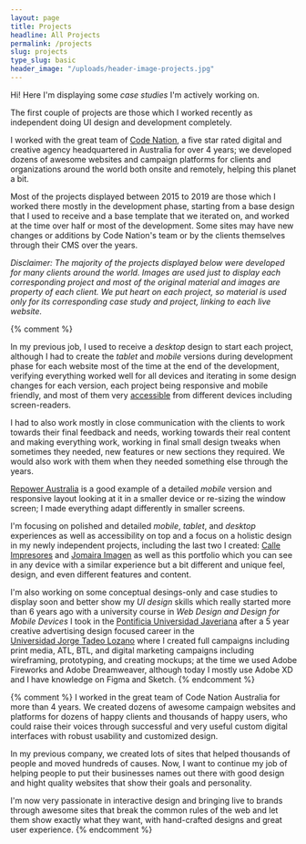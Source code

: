 ```yaml
---
layout: page
title: Projects
headline: All Projects
permalink: /projects
slug: projects
type_slug: basic
header_image: "/uploads/header-image-projects.jpg"
---
```


Hi! Here I'm displaying some <em class="font-ultra-light text-italic">case studies</em> I'm actively working on.

The first couple of projects are those which I worked recently as independent doing UI design and development completely.

I worked with the great team of <a class="text-rosybrown" href="https://www.codenation.com/" target="_blank">Code Nation</a>, a five star rated digital and creative agency headquartered in Australia for over 4 years; we developed dozens of awesome websites and campaign platforms for clients and organizations around the world both onsite and remotely, helping this planet a bit.

Most of the projects displayed between 2015 to 2019 are those which I worked there mostly in the development phase, starting from a base design that I used to receive and a base template that we iterated on, and worked at the time over half or most of the development. Some sites may have new changes or additions by Code Nation's team or by the clients themselves through their CMS over the years.

<!--I want to continue my job of helping people to put their business name out there with good design, branding, and high quality websites that reflect their personalities.

I'm now very passionate in interactive and digital design to bring live to brands through awesome sites that break the common rules of the web and let them communicate exactly what they want, with hand-crafted designs and great user experience. I started with a course in <em class="font-ultra-light text-italic">Web Design and Design for Mobile Devices</em> 7 years ago, after graduating with a bachelor's degree as a <em class="font-ultra-light text-italic">Publicist</em>.-->

<em class="font-ultra-light text-italic">Disclaimer: The majority of the projects displayed below were developed for many clients around the world. Images are used just to display each corresponding project and most of the original material and images are property of each client. We put heart on each project, so material is used only for its corresponding case study and project, linking to each live website.</em>


<!--OLD-->
{% comment %}
<!--I never really received <em class="font-ultra-light text-italic">Mobile</em> or <em class="font-ultra-light text-italic">Tablet</em> version designs, so I had to iterate and design this versions on the fly-->
In my previous job, I used to receive a <em class="font-ultra-light text-italic">desktop</em> design to start each project, although<!--never really received--> I had to create the <em class="font-ultra-light text-italic">tablet</em> and <em class="font-ultra-light text-italic">mobile</em> versions during development phase for each website most of the time at the end of the development, verifying everything worked well for all devices and iterating in some design changes for each version, each project being<!-- completelly--> responsive and mobile friendly, and most of them very <a class="text-rosybrown" href="https://www.interaction-design.org/literature/topics/accessibility" target="_blank" rel="ugc">accessible</a> from different devices including screen-readers<!--for any type of device-->.

I had to also work mostly in close communication with the clients to work towards their final feedback and needs, working towards their real content and making everything work, working in final small design tweaks when sometimes they needed, new features or new sections they required. We would also work with them when they needed something else through the years.

<a class="text-rosybrown" href="http://repoweraustralia.org.au/" target="_blank">Repower Australia</a> is a good example of a detailed <em class="font-ultra-light text-italic">mobile</em> version and responsive layout looking at it in a smaller device or re-sizing the window screen; I made everything adapt differently in smaller screens.

I'm focusing on<!-- very--> polished and detailed <em class="font-ultra-light text-italic">mobile</em>, <em class="font-ultra-light text-italic">tablet</em>, and <em class="font-ultra-light text-italic">desktop</em> experiences as well as <!--placing -->accessibility on top and a focus<!-- focusing--> on a holistic design in my newly independent projects, including the last two I created: <a class="text-rosybrown" href="https://calle-impresores.netlify.app/" target="_blank">Calle Impresores</a> and <a class="text-rosybrown" href="https://jomairaimagen.com/" target="_blank">Jomaira Imagen</a> as well as this portfolio which you can see in any device with a similar experience but a bit different and unique feel, design, and even different features and content.

<!--I'm currently occasionally taking on freelance projects! Although this year was a roller coaster. I have been also improving on my skills: I've been learning much more about <em class="font-ultra-light text-italic">UX research and strategy</em>, <em class="font-ultra-light text-italic">UI design</em>, <em class="font-ultra-light text-italic">Web Best Practices</em>, as well as improving my coding skills with <em class="font-ultra-light text-italic">JavaScript</em>, <em class="font-ultra-light text-italic">React.js</em>, and <em class="font-ultra-light text-italic">Liquid Code</em>. The first projects are a few I had the opportunity to recently design and develop completelly.-->

I'm also working on some conceptual desings-only and case studies to display soon and better show my <em class="font-ultra-light text-italic">UI design</em> skills which really started more than 6 years ago with a university course in <em class="font-ultra-light text-italic">Web Design and Design for Mobile Devices</em> I took in the <a class="text-rosybrown" href="https://www.javeriana.edu.co/home" target="blank">Pontificia&nbsp;Universidad&nbsp;Javeriana</a> after a 5 year creative advertising design focused career in the <a class="text-rosybrown" href="https://www.utadeo.edu.co/es" target="blank">Universidad&nbsp;Jorge&nbsp;Tadeo&nbsp;Lozano</a> where I created full campaigns including print media, ATL, BTL, and digital marketing campaigns including wireframing, prototyping, and creating mockups; at the time we used Adobe Fireworks and Adobe Dreamweaver,<!--<img src="/uploads/smile-face.png" style="height:15px">--> although today I mostly use Adobe XD and I have knowledge on Figma and Sketch.<!--<img src="/uploads/heart.webp" style="height:15px">-->
{% endcomment %}

<!--EVEN OLDER / But I Will Re-Use Some-->
{% comment %}
I worked in the great team of Code Nation Australia for more than 4 years. We created dozens of awesome campaign websites and platforms for dozens of happy clients and thousands of happy users, who could raise their voices through successful and very useful custom digital interfaces with robust usability and customized design.<!--Same from LinkedIn experience-->

In my previous company, we created lots of sites that helped thousands of people and moved hundreds of causes. Now, I want to continue my job of helping people to put their businesses names out there with good design and hight quality websites that show their goals and personality.

I'm now very passionate in interactive design and bringing live to brands through awesome sites that break the common rules of the web and let them show exactly what they want, with hand-crafted designs and great user experience.<!--Description I had written couple months ago from launch, I like-->
{% endcomment %}